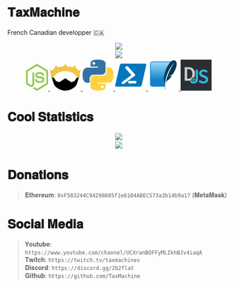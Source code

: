 # 𝐓𝐚𝐱𝐌𝐚𝐜𝐡𝐢𝐧𝐞
French Canadian developper 🇨🇦
<div align="center">
    <img src="https://lanyard.cnrad.dev/api/795785229699645491"><br>
    <img src="https://github-readme-stats.vercel.app/api?username=TaxMachine&show_icons=true&theme=tokyonight" right height="150" /><br>
    <a href="https://nodejs.org">
        <img src="https://raw.githubusercontent.com/TaxMachine/TaxMachine/main/nodejs-logo.webp" right height="60" width="50">
    </a>
    <a href="https://nim-lang.org">
        <img src="https://raw.githubusercontent.com/TaxMachine/TaxMachine/main/nim-logo.webp" right height="60" width="70">
    </a>
    <a href="https://python.org">
        <img src="https://raw.githubusercontent.com/TaxMachine/TaxMachine/main/python-logo.webp" height="70" width="70">
    </a>
    <a href="https://learn.microsoft.com/en-us/powershell/">
        <img src="https://raw.githubusercontent.com/TaxMachine/TaxMachine/main/powershell-logo.webp" height="70" width="70">
    </a>
    <a href="https://www.sqlite.org/">
        <img src="https://raw.githubusercontent.com/TaxMachine/TaxMachine/main/sqlite-logo.webp" height="70" width="70">
    </a>
    <a href="https://discord.js.org/#/">
        <img src="https://raw.githubusercontent.com/TaxMachine/TaxMachine/main/discord.js-logo.webp" height="70" width="70">
    </a>
</div>


# 𝐂𝐨𝐨𝐥 𝐒𝐭𝐚𝐭𝐢𝐬𝐭𝐢𝐜𝐬
<div align="center">
    <img src="https://github-readme-stats.vercel.app/api/top-langs/?username=TaxMachine&theme=prussian&custom_title=Stupid%20Languages%20i%20use" height="250" left /><br>
    <img src="https://profile-counter.glitch.me/TaxMachine/count.svg">
</div>

# 𝐃𝐨𝐧𝐚𝐭𝐢𝐨𝐧𝐬
>𝐄𝐭𝐡𝐞𝐫𝐞𝐮𝐦: <code>0xF583244C94298605f1e6104ABEC573a3b14b9a17</code> (𝐌𝐞𝐭𝐚𝐌𝐚𝐬𝐤)<br>

# 𝐒𝐨𝐜𝐢𝐚𝐥 𝐌𝐞𝐝𝐢𝐚
>𝐘𝐨𝐮𝐭𝐮𝐛𝐞: ```https://www.youtube.com/channel/UCXranBOFFyMLIkhBJv4iaqA```<br>
>𝐓𝐰𝐢𝐭𝐜𝐡: ```https://twitch.tv/taxmachines```<br>
>𝐃𝐢𝐬𝐜𝐨𝐫𝐝: ```https://discord.gg/2b2flat```<br>
>𝐆𝐢𝐭𝐡𝐮𝐛: ```https://github.com/TaxMachine```<br>
